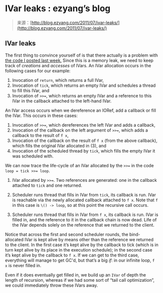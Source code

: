 <!--yml
category: 未分类
date: 2024-07-01 18:17:43
-->

# IVar leaks : ezyang’s blog

> 来源：[http://blog.ezyang.com/2011/07/ivar-leaks/](http://blog.ezyang.com/2011/07/ivar-leaks/)

## IVar leaks

The first thing to convince yourself of is that there actually is a problem with [the code I posted last week.](http://blog.ezyang.com/2011/07/scheduling-ivar/) Since this is a memory leak, we need to keep track of *creations* and *accesses* of IVars. An IVar allocation occurs in the following cases for our example:

1.  Invocation of `return`, which returns a full IVar,
2.  Invocation of `tick`, which returns an empty IVar and schedules a thread to fill this IVar, and
3.  Invocation of `>>=`, which returns an empty IVar and a reference to this IVar in the callback attached to the left-hand IVar.

An IVar access occurs when we dereference an IORef, add a callback or fill the IVar. This occurs in these cases:

1.  Invocation of `>>=`, which dereferences the left IVar and adds a callback,
2.  Invocation of the callback on the left argument of `>>=`, which adds a callback to the result of `f x`,
3.  Invocation of the callback on the result of `f x` (from the above callback), which fills the original IVar allocated in (3), and
4.  Invocation of the scheduled thread by `tick`, which fills the empty IVar it was scheduled with.

We can now trace the life-cycle of an IVar allocated by the `>>=` in the code `loop = tick >>= loop`.

1.  IVar allocated by `>>=`. Two references are generated: one in the callback attached to `tick` and one returned.

2.  Scheduler runs thread that fills in IVar from `tick`, its callback is run. IVar is reachable via the newly allocated callback attached to `f x`. Note that `f` in this case is `\() -> loop`, so at this point the recursive call occurs.

3.  Scheduler runs thread that fills in IVar from `f x`, its callback is run. IVar is filled in, and the reference to it in the callback chain is now dead. Life of the IVar depends solely on the reference that we returned to the client.

Notice that across the first and second scheduler rounds, the bind-allocated IVar is kept alive by means other than the reference we returned to the client. In the first case it’s kept alive by the callback to tick (which is in turn kept alive by its place in the execution schedule); in the second case it’s kept alive by the callback to `f x`. If we can get to the third case, everything will manage to get GC'd, but that’s a big *if*: in our infinite loop, `f x` is never filled in.

Even if it does eventually get filled in, we build up an `IVar` of depth the length of recursion, whereas if we had some sort of “tail call optimization”, we could immediately throw these IVars away.